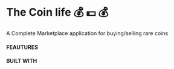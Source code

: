 # The Coin life  :moneybag:  💵 :moneybag:


A Complete Marketplace application for buying/selling rare coins



#### FEAUTURES


#### BUILT WITH



